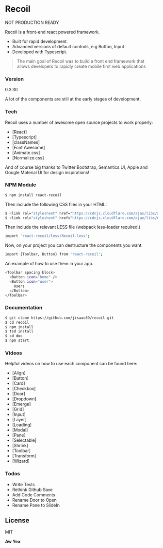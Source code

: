 # Recoil

NOT PRODUCTION READY

Recoil is a front-end react powered framework.

  - Built for rapid development.
  - Advanced versions of default controls, e.g Button, Input
  - Developed with Typescript.

> The main goal of Recoil was to build a front end framework that allows developers to rapidly create mobile
> first web applications

### Version
0.3.30

A lot of the components are still at the early stages of development.

### Tech

Recoil uses a number of awesome open source projects to work properly:

* [React]
* [Typescript]
* [classNames]
* [Font Awesome]
* [Animate.css]
* [Normalize.css]

And of course big thanks to Twitter Bootstrap, Semantics UI, Apple and Google Material UI for design inspirations!

### NPM Module

```sh
$ npm install react-recoil
```

Then include the following CSS files in your HTML:

```sh
$ <link rel="stylesheet" href="https://cdnjs.cloudflare.com/ajax/libs/animate.css/3.5.1/animate.min.css" />
$ <link rel="stylesheet" href="https://cdnjs.cloudflare.com/ajax/libs/normalize/3.0.3/normalize.min.css" />
```

Then include the relevant LESS file (webpack less-loader required.)

```sh
import 'react-recoil/less/Recoil.less';
```

Now, on your project you can destructure the components you want.

```sh
import {Toolbar, Button} from 'react-recoil';
```

An example of how to use them in your app.

```sh
<Toolbar spacing block>
  <Button icon="home" />
  <Button icon="user">
    Users
  </Button>
</Toolbar>
```

### Documentation

```sh
$ git clone https://github.com/jisaac89/recoil.git
$ cd recoil
$ npm install
$ tsd install
$ cd doc
$ npm start
```

### Videos

Helpful videos on how to use each component can be found here:

* [Align]
* [Button]
* [Card]
* [Checkbox]
* [Door]
* [Dropdown]
* [Emerge]
* [Grid]
* [Input]
* [Layer]
* [Loading]
* [Modal]
* [Pane]
* [Selectable]
* [Shrink]
* [Toolbar]
* [Transform]
* [Wizard]

### Todos

 - Write Tests
 - Rethink Github Save
 - Add Code Comments
 - Rename Door to Open
 - Rename Pane to SlideIn

License
----

MIT


**Aw Yea**

[//]: # (These are reference links used in the body of this note and get stripped out when the markdown processor does its job. There is no need to format nicely because it shouldn't be seen. Thanks SO - http://stackoverflow.com/questions/4823468/store-comments-in-markdown-syntax)


   [dill]: <https://github.com/joemccann/dillinger>
   [git-repo-url]: <https://github.com/joemccann/dillinger.git>
   [john gruber]: <http://daringfireball.net>
   [@thomasfuchs]: <http://twitter.com/thomasfuchs>
   [df1]: <http://daringfireball.net/projects/markdown/>
   [marked]: <https://github.com/chjj/marked>
   [Ace Editor]: <http://ace.ajax.org>
   [node.js]: <http://nodejs.org>
   [Twitter Bootstrap]: <http://twitter.github.com/bootstrap/>
   [keymaster.js]: <https://github.com/madrobby/keymaster>
   [jQuery]: <http://jquery.com>
   [@tjholowaychuk]: <http://twitter.com/tjholowaychuk>
   [express]: <http://expressjs.com>
   [AngularJS]: <http://angularjs.org>
   [Gulp]: <http://gulpjs.com>

   [PlDb]: <https://github.com/joemccann/dillinger/tree/master/plugins/dropbox/README.md>
   [PlGh]:  <https://github.com/joemccann/dillinger/tree/master/plugins/github/README.md>
   [PlGd]: <https://github.com/joemccann/dillinger/tree/master/plugins/googledrive/README.md>
   [PlOd]: <https://github.com/joemccann/dillinger/tree/master/plugins/onedrive/README.md>
